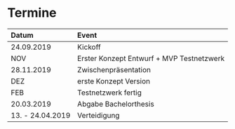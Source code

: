 # Termine

| Datum  |Event   |   
|:---|:---|
| 24.09.2019  | Kickoff  |
| NOV         | Erster Konzept Entwurf + MVP Testnetzwerk  |
| 28.11.2019  | Zwischenpräsentation  |
| DEZ         | erste Konzept Version  |
| FEB         | Testnetzwerk fertig    |
| 20.03.2019  | Abgabe Bachelorthesis  |
| 13. - 24.04.2019  | Verteidigung  |



